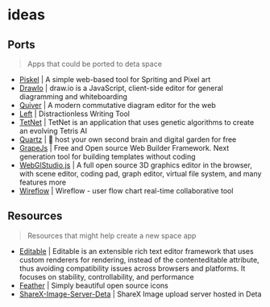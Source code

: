 # ideas


## Ports
> Apps that could be ported to deta space

- [Piskel](https://github.com/piskelapp/piskel) | A simple web-based tool for Spriting and Pixel art
- [DrawIo](https://github.com/jgraph/drawio) | draw.io is a JavaScript, client-side editor for general diagramming and whiteboarding
- [Quiver](https://github.com/varkor/quiver) | A modern commutative diagram editor for the web
- [Left](https://github.com/hundredrabbits/Left) | Distractionless Writing Tool
- [TetNet](https://github.com/IdreesInc/TetNet) | TetNet is an application that uses genetic algorithms to create an evolving Tetris AI
- [Quartz](https://github.com/jackyzha0/quartz) | 🌱 host your own second brain and digital garden for free
- [GrapeJs](https://github.com/GrapesJS/grapesjs) | Free and Open source Web Builder Framework. Next generation tool for building templates without coding
- [WebGlStudio.js](https://github.com/jagenjo/webglstudio.js) | A full open source 3D graphics editor in the browser, with scene editor, coding pad, graph editor, virtual file system, and many features more
- [Wireflow](https://github.com/vanila-io/wireflow) | Wireflow - user flow chart real-time collaborative tool


## Resources
> Resources that might help create a new space app

- [Editable](https://github.com/editablejs/editable) | Editable is an extensible rich text editor framework that uses custom renderers for rendering, instead of the contenteditable attribute, thus avoiding compatibility issues across browsers and platforms. It focuses on stability, controllability, and performance
- [Feather](https://github.com/feathericons/feather) | Simply beautiful open source icons
- [ShareX-Image-Server-Deta](https://github.com/Towsif12/ShareX-Image-Server-Deta) | ShareX Image upload server hosted in Deta

